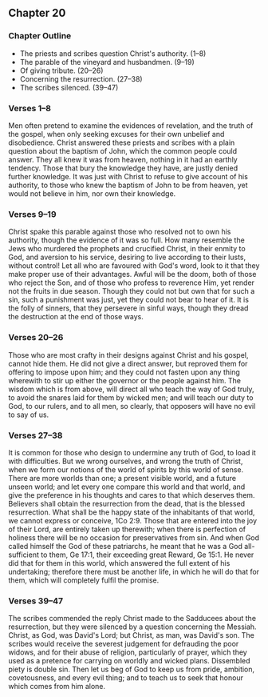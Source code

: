 ## Chapter 20

### Chapter Outline

- The priests and scribes question Christ's authority. (1–8)
- The parable of the vineyard and husbandmen. (9–19)
- Of giving tribute. (20–26)
- Concerning the resurrection. (27–38)
- The scribes silenced. (39–47)

### Verses 1–8

Men often pretend to examine the evidences of revelation, and the truth of the gospel, when only seeking excuses for their own unbelief and disobedience. Christ answered these priests and scribes with a plain question about the baptism of John, which the common people could answer. They all knew it was from heaven, nothing in it had an earthly tendency. Those that bury the knowledge they have, are justly denied further knowledge. It was just with Christ to refuse to give account of his authority, to those who knew the baptism of John to be from heaven, yet would not believe in him, nor own their knowledge.

### Verses 9–19

Christ spake this parable against those who resolved not to own his authority, though the evidence of it was so full. How many resemble the Jews who murdered the prophets and crucified Christ, in their enmity to God, and aversion to his service, desiring to live according to their lusts, without control! Let all who are favoured with God's word, look to it that they make proper use of their advantages. Awful will be the doom, both of those who reject the Son, and of those who profess to reverence Him, yet render not the fruits in due season. Though they could not but own that for such a sin, such a punishment was just, yet they could not bear to hear of it. It is the folly of sinners, that they persevere in sinful ways, though they dread the destruction at the end of those ways.

### Verses 20–26

Those who are most crafty in their designs against Christ and his gospel, cannot hide them. He did not give a direct answer, but reproved them for offering to impose upon him; and they could not fasten upon any thing wherewith to stir up either the governor or the people against him. The wisdom which is from above, will direct all who teach the way of God truly, to avoid the snares laid for them by wicked men; and will teach our duty to God, to our rulers, and to all men, so clearly, that opposers will have no evil to say of us.

### Verses 27–38

It is common for those who design to undermine any truth of God, to load it with difficulties. But we wrong ourselves, and wrong the truth of Christ, when we form our notions of the world of spirits by this world of sense. There are more worlds than one; a present visible world, and a future unseen world; and let every one compare this world and that world, and give the preference in his thoughts and cares to that which deserves them. Believers shall obtain the resurrection from the dead, that is the blessed resurrection. What shall be the happy state of the inhabitants of that world, we cannot express or conceive, 1Co 2:9. Those that are entered into the joy of their Lord, are entirely taken up therewith; when there is perfection of holiness there will be no occasion for preservatives from sin. And when God called himself the God of these patriarchs, he meant that he was a God all-sufficient to them, Ge 17:1, their exceeding great Reward, Ge 15:1. He never did that for them in this world, which answered the full extent of his undertaking; therefore there must be another life, in which he will do that for them, which will completely fulfil the promise.

### Verses 39–47

The scribes commended the reply Christ made to the Sadducees about the resurrection, but they were silenced by a question concerning the Messiah. Christ, as God, was David's Lord; but Christ, as man, was David's son. The scribes would receive the severest judgement for defrauding the poor widows, and for their abuse of religion, particularly of prayer, which they used as a pretence for carrying on worldly and wicked plans. Dissembled piety is double sin. Then let us beg of God to keep us from pride, ambition, covetousness, and every evil thing; and to teach us to seek that honour which comes from him alone.

